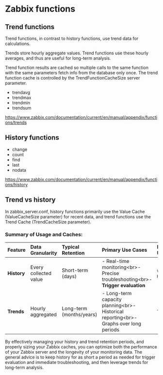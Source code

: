 # Zabbix functions


## Trend functions


Trend functions, in contrast to history functions, use trend data for calculations.

Trends store hourly aggregate values. Trend functions use these hourly averages, and thus are useful for long-term analysis.

Trend function results are cached so multiple calls to the same function with the same parameters fetch info from the database only once. The trend function cache is controlled by the TrendFunctionCacheSize server parameter.

* trendavg
* trendmax
* trendmin
* trendsum


https://www.zabbix.com/documentation/current/en/manual/appendix/functions/trends

## History functions

* change
* count
* find
* last
* nodata

https://www.zabbix.com/documentation/current/en/manual/appendix/functions/history

## Trend vs history

In zabbix_server.conf, history functions primarily use the Value Cache (ValueCacheSize parameter) for recent data, and trend functions use the Trend Cache (TrendCacheSize parameter).

### **Summary of Usage and Caches:**

| Feature       | Data Granularity     | Typical Retention | Primary Use Cases                                                                  | Main Cache Used                  |
| :------------ | :------------------- | :---------------- | :--------------------------------------------------------------------------------- | :------------------------------- |
| **History** | Every collected value | Short-term (days) | - Real-time monitoring\<br\>- Precise troubleshooting\<br\>- **Trigger evaluation** | `ValueCacheSize`, `HistoryCacheSize` |
| **Trends** | Hourly aggregated    | Long-term (months/years) | - Long-term capacity planning\<br\>- Historical reporting\<br\>- Graphs over long periods | `TrendCacheSize`                 |

By effectively managing your history and trend retention periods, and properly sizing your Zabbix caches, you can optimize both the performance of your Zabbix server and the longevity of your monitoring data. The general advice is to keep history for as short a period as needed for trigger evaluation and immediate troubleshooting, and then leverage trends for long-term analysis.

